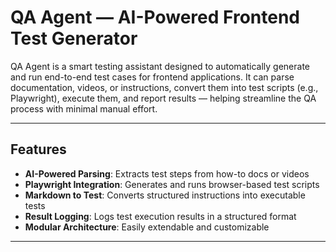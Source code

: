 #  QA Agent — AI-Powered Frontend Test Generator

QA Agent is a smart testing assistant designed to automatically generate and run end-to-end test cases for frontend applications. It can parse documentation, videos, or instructions, convert them into test scripts (e.g., Playwright), execute them, and report results — helping streamline the QA process with minimal manual effort.

---

##  Features

-  **AI-Powered Parsing**: Extracts test steps from how-to docs or videos
-  **Playwright Integration**: Generates and runs browser-based test scripts
-  **Markdown to Test**: Converts structured instructions into executable tests
-  **Result Logging**: Logs test execution results in a structured format
-  **Modular Architecture**: Easily extendable and customizable

---


